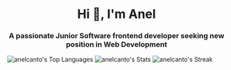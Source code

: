 <h1 align="center">Hi 👋, I'm Anel</h1>
<h3 align="center">A passionate Junior Software frontend developer seeking new position in Web Development</h3>

![anelcanto's Top Languages](https://github-readme-stats.vercel.app/api/top-langs/?username=anelcanto&theme=vue-dark&show_icons=true&hide_border=true&layout=compact)
![anelcanto's Stats](https://github-readme-stats.vercel.app/api?username=anelcanto&theme=vue-dark&show_icons=true&hide_border=true&count_private=true)
![anelcanto's Streak](https://github-readme-streak-stats.herokuapp.com/?user=anelcanto&theme=vue-dark&hide_border=true)

